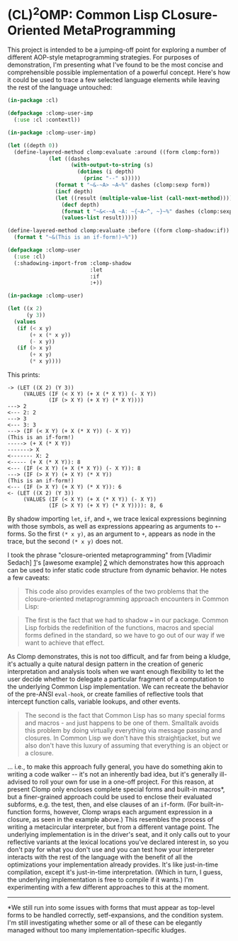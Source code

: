(CL)<sup>2</sup>OMP: Common Lisp CLosure-Oriented MetaProgramming
=================================================================

This project is intended to be a jumping-off point for exploring a number of different AOP-style metaprogramming strategies. For purposes of demonstration, I'm presenting what I've found to be the most concise and comprehensible possible implementation of a powerful concept. Here's how it could be used to trace a few selected language elements while leaving the rest of the language untouched:

```lisp
(in-package :cl)

(defpackage :clomp-user-imp
  (:use :cl :contextl))

(in-package :clomp-user-imp)

(let ((depth 0))
  (define-layered-method clomp:evaluate :around ((form clomp:form))
             (let ((dashes
                    (with-output-to-string (s)
                      (dotimes (i depth)
                        (princ "--" s)))))
               (format t "~&-~A> ~A~%" dashes (clomp:sexp form))
               (incf depth)
               (let ((result (multiple-value-list (call-next-method))))
                 (decf depth)
                 (format t "~&<-~A ~A: ~{~A~^, ~}~%" dashes (clomp:sexp form) result)
                 (values-list result)))))

(define-layered-method clomp:evaluate :before ((form clomp-shadow:if))
  (format t "~&(This is an if-form!)~%"))

(defpackage :clomp-user
  (:use :cl)
  (:shadowing-import-from :clomp-shadow
                          :let
                          :if
                          :+))

(in-package :clomp-user)

(let ((x 2)
      (y 3))
  (values
   (if (< x y)
       (+ x (* x y))
       (- x y))
   (if (> x y)
       (+ x y)
       (* x y))))
```

This prints:

```
-> (LET ((X 2) (Y 3))
     (VALUES (IF (< X Y) (+ X (* X Y)) (- X Y))
             (IF (> X Y) (+ X Y) (* X Y))))
---> 2
<--- 2: 2
---> 3
<--- 3: 3
---> (IF (< X Y) (+ X (* X Y)) (- X Y))
(This is an if-form!)
-----> (+ X (* X Y))
-------> X
<------- X: 2
<----- (+ X (* X Y)): 8
<--- (IF (< X Y) (+ X (* X Y)) (- X Y)): 8
---> (IF (> X Y) (+ X Y) (* X Y))
(This is an if-form!)
<--- (IF (> X Y) (+ X Y) (* X Y)): 6
<- (LET ((X 2) (Y 3))
     (VALUES (IF (< X Y) (+ X (* X Y)) (- X Y))
             (IF (> X Y) (+ X Y) (* X Y)))): 8, 6
```

By shadow importing `let`, `if`, and `+`, we trace lexical expressions beginning with those symbols, as well as expressions appearing as arguments to `+`-forms. So the first `(* x y)`, as an argument to `+`, appears as node in the trace, but the second `(* x y)` does not.

I took the phrase "closure-oriented metaprogramming" from [Vladimir Sedach] [1]'s [awesome example] [2] which demonstrates how this approach can be used to infer static code structure from dynamic behavior. He notes a few caveats:

> This code also provides examples of the two problems that the closure-oriented metaprogramming approach encounters in Common Lisp:

> The first is the fact that we had to shadow `=` in our package. Common Lisp forbids the redefinition of the functions, macros and special forms defined in the standard, so we have to go out of our way if we want to achieve that effect.

As Clomp demonstrates, this is not too difficult, and far from being a kludge, it's actually a quite natural design pattern in the creation of generic interpretation and analysis tools when we want enough flexibility to let the user decide whether to delegate a particular fragment of a computation to the underlying Common Lisp implementation. We can recreate the behavior of the pre-ANSI `eval-hook`, or create families of reflective tools that intercept function calls, variable lookups, and other events.

> The second is the fact that Common Lisp has so many special forms and macros - `and` just happens to be one of them. Smalltalk avoids this problem by doing virtually everything via message passing and closures. In Common Lisp we don't have this straightjacket, but we also don't have this luxury of assuming that everything is an object or a closure.

... i.e., to make this approach fully general, you have do something akin to writing a code walker -- it's not an inherently bad idea, but it's generally ill-advised to roll your own for use in a one-off project. For this reason, at present Clomp only encloses complete special forms and built-in macros*, but a finer-grained approach could be used to enclose their evaluated subforms, e.g. the test, then, and else clauses of an `if`-form. (For built-in-function forms, however, Clomp wraps each argument expression in a closure, as seen in the example above.) This resembles the process of writing a metacircular interpreter, but from a different vantage point. The underlying implementation is in the driver's seat, and it only calls out to your reflective variants at the lexical locations you've declared interest in, so you don't pay for what you don't use and you can test how your interpreter interacts with the rest of the language with the benefit of all the optimizations your implementation already provides. It's like just-in-time compilation, except it's just-in-time interpretation. (Which in turn, I guess, the underlying implementation is free to compile if it wants.) I'm experimenting with a few different approaches to this at the moment.

---

*We still run into some issues with forms that must appear as top-level forms to be handled correctly, setf-expansions, and the condition system. I'm still investigating whether some or all of these can be elegantly managed without too many implementation-specific kludges.

[1]:https://github.com/vsedach
[2]:http://carcaddar.blogspot.com/2009/04/closure-oriented-metaprogramming-via.html
